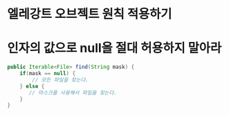 # 엘레강트 오브젝트 원칙 적용하기



# 인자의 값으로 null을 절대 허용하지 말아라   
```java
public Iterable<File> find(String mask) {
    if(mask == null) {
        // 모든 파일을 찾는다.  
    } else {
       // 마스크를 사용해서 파일을 찾는다.   
    }
}
```
